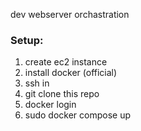 dev webserver orchastration

### Setup:
1. create ec2 instance
1. install docker (official)
1. ssh in
1. git clone this repo
1. docker login
1. sudo docker compose up